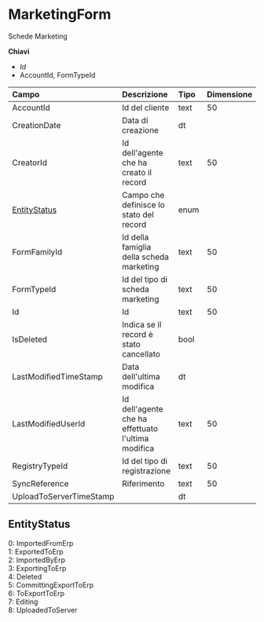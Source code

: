 # MarketingForm

Schede Marketing

  
 **Chiavi**

* _Id_
* AccountId, FormTypeId

| Campo | Descrizione | Tipo | Dimensione |
| :--- | :--- | :--- | :--- |
| AccountId | Id del cliente | text | 50 |
| CreationDate | Data di creazione | dt |  |
| CreatorId | Id dell'agente che ha creato il record | text | 50 |
| [EntityStatus](marketingform.md#entitystatus) | Campo che definisce lo stato del record | enum |  |
| FormFamilyId | Id della famiglia della scheda marketing | text | 50 |
| FormTypeId | Id del tipo di scheda marketing | text | 50 |
| Id | Id | text | 50 |
| IsDeleted | Indica se il record è stato cancellato | bool |  |
| LastModifiedTimeStamp | Data dell'ultima modifica | dt |  |
| LastModifiedUserId | Id dell'agente che ha effettuato l'ultima modifica | text | 50 |
| RegistryTypeId | Id del tipo di registrazione | text | 50 |
| SyncReference | Riferimento | text | 50 |
| UploadToServerTimeStamp |  | dt |  |

## EntityStatus

0: ImportedFromErp  
1: ExportedToErp  
2: ImportedByErp  
3: ExportingToErp  
4: Deleted  
5: CommittingExportToErp  
6: ToExportToErp  
7: Editing  
8: UploadedToServer

